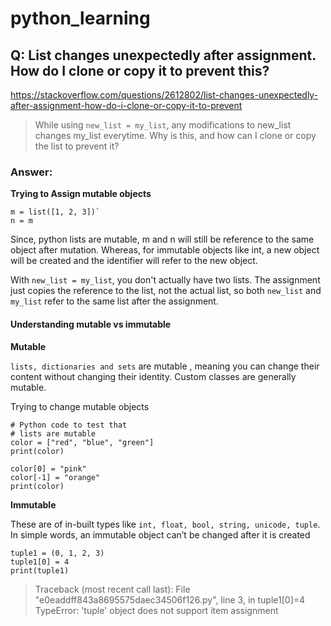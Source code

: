 # python_learning

## Q: List changes unexpectedly after assignment. How do I clone or copy it to prevent this?

https://stackoverflow.com/questions/2612802/list-changes-unexpectedly-after-assignment-how-do-i-clone-or-copy-it-to-prevent
> While using `new_list = my_list`, any modifications to new_list changes my_list everytime. Why is this, and how can I clone or copy the list to prevent it?

### Answer:

**Trying to Assign mutable objects**
```
m = list([1, 2, 3])`
n = m
```
Since, python lists are mutable, m and n will still be reference to the same object after mutation. Whereas, for immutable objects like int, a new object will be created and the identifier will refer to the new object.

With `new_list = my_list`, you don't actually have two lists. The assignment just copies the reference to the list, not the actual list, so both `new_list` and `my_list` refer to the same list after the assignment.

#### Understanding mutable vs immutable

**Mutable**

`lists, dictionaries and sets` are mutable , meaning you can change their content without changing their identity. Custom classes are generally mutable.

Trying to change mutable objects
```
# Python code to test that 
# lists are mutable 
color = ["red", "blue", "green"] 
print(color) 

color[0] = "pink"
color[-1] = "orange"
print(color) 
```

**Immutable**

These are of in-built types like `int, float, bool, string, unicode, tuple`. In simple words, an immutable object can’t be changed after it is created

```
tuple1 = (0, 1, 2, 3)  
tuple1[0] = 4
print(tuple1)
```
>Traceback (most recent call last):
>  File "e0eaddff843a8695575daec34506f126.py", line 3, in 
>    tuple1[0]=4
>TypeError: 'tuple' object does not support item assignment
